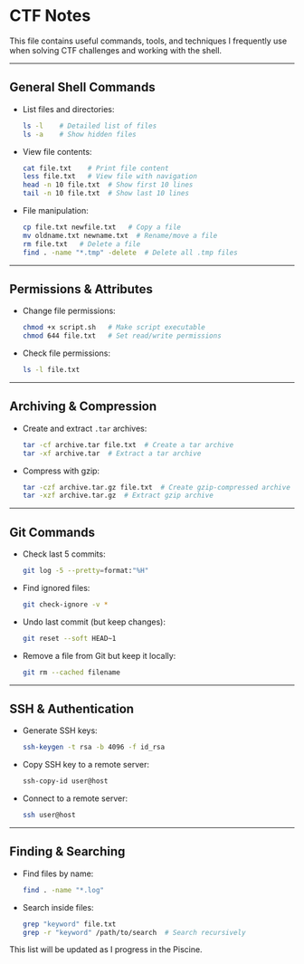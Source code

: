 # CTF Notes

This file contains useful commands, tools, and techniques I frequently use when solving CTF challenges and working with the shell.

---

## General Shell Commands

- List files and directories:
  ```sh
  ls -l    # Detailed list of files
  ls -a    # Show hidden files
  ```
- View file contents:
  ```sh
  cat file.txt    # Print file content
  less file.txt   # View file with navigation
  head -n 10 file.txt  # Show first 10 lines
  tail -n 10 file.txt  # Show last 10 lines
  ```
- File manipulation:
  ```sh
  cp file.txt newfile.txt   # Copy a file
  mv oldname.txt newname.txt  # Rename/move a file
  rm file.txt   # Delete a file
  find . -name "*.tmp" -delete  # Delete all .tmp files
  ```

---

## Permissions & Attributes

- Change file permissions:
  ```sh
  chmod +x script.sh   # Make script executable
  chmod 644 file.txt   # Set read/write permissions
  ```
- Check file permissions:
  ```sh
  ls -l file.txt
  ```

---

## Archiving & Compression

- Create and extract `.tar` archives:
  ```sh
  tar -cf archive.tar file.txt  # Create a tar archive
  tar -xf archive.tar  # Extract a tar archive
  ```
- Compress with gzip:
  ```sh
  tar -czf archive.tar.gz file.txt  # Create gzip-compressed archive
  tar -xzf archive.tar.gz  # Extract gzip archive
  ```

---

## Git Commands

- Check last 5 commits:
  ```sh
  git log -5 --pretty=format:"%H"
  ```
- Find ignored files:
  ```sh
  git check-ignore -v *
  ```
- Undo last commit (but keep changes):
  ```sh
  git reset --soft HEAD~1
  ```
- Remove a file from Git but keep it locally:
  ```sh
  git rm --cached filename
  ```

---

## SSH & Authentication

- Generate SSH keys:
  ```sh
  ssh-keygen -t rsa -b 4096 -f id_rsa
  ```
- Copy SSH key to a remote server:
  ```sh
  ssh-copy-id user@host
  ```
- Connect to a remote server:
  ```sh
  ssh user@host
  ```

---

## Finding & Searching

- Find files by name:
  ```sh
  find . -name "*.log"
  ```
- Search inside files:
  ```sh
  grep "keyword" file.txt
  grep -r "keyword" /path/to/search  # Search recursively
  ```

This list will be updated as I progress in the Piscine.

